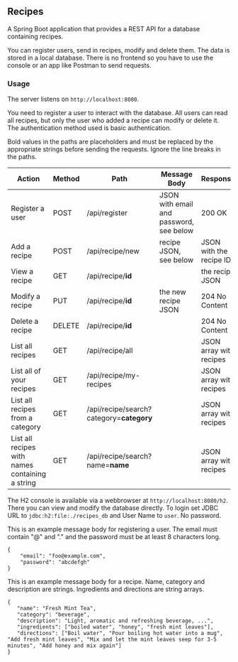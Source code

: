 ## Recipes

A Spring Boot application that provides a REST API for a database containing recipes.

You can register users, send in recipes, modify and delete them. The data is stored 
in a local database. There is no frontend so you have to use the console or an app 
like Postman to send requests.


### Usage

The server listens on `http://localhost:8080`.

You need to register a user to interact with the database.
All users can read all recipes, but only the user who added a recipe 
can modify or delete it. The authentication method used is basic authentication.

Bold values in the paths are placeholders and must be replaced by the appropriate strings before sending the requests.
Ignore the line breaks in the paths.

| Action | Method | Path | Message Body | Response |
| --- | --- | --- | --- | --- |
| Register a user | POST | /api/register | JSON with email and password, see below | 200 OK |
| Add a recipe | POST | /api/recipe/new | recipe JSON, see below | JSON with the recipe ID |
| View a recipe | GET | /api/recipe/**id** |  | the recipe JSON |
| Modify a recipe | PUT | /api/recipe/**id** | the new recipe JSON | 204 No Content |
| Delete a recipe | DELETE | /api/recipe/**id** |  | 204 No Content |
| List all recipes | GET | /api/recipe/all |  | JSON array with recipes |
| List all of your recipes | GET | /api/recipe/my-recipes |  | JSON array with recipes |
| List all recipes from a category | GET | /api/recipe/search?category=**category** |  | JSON array with recipes |
| List all recipes with names containing a string | GET | /api/recipe/search?name=**name** |  | JSON array with recipes |

The H2 console is available via a webbrowser at `http://localhost:8080/h2`. There you can view and modify the database directly.
To login set JDBC URL to `jdbc:h2:file:./recipes_db` and User Name to `user`. No password.

This is an example message body for registering a user. The email must contain "@" and "." and the password must be at least 8 characters long.
```
{
    "email": "foo@example.com",
    "password": "abcdefgh"
}
```
This is an example message body for a recipe. Name, category and description are strings. Ingredients and directions are string arrays.
```
{
   "name": "Fresh Mint Tea",
   "category": "beverage",
   "description": "Light, aromatic and refreshing beverage, ...",
   "ingredients": ["boiled water", "honey", "fresh mint leaves"],
   "directions": ["Boil water", "Pour boiling hot water into a mug", "Add fresh mint leaves", "Mix and let the mint leaves seep for 3-5 minutes", "Add honey and mix again"]
}
```
